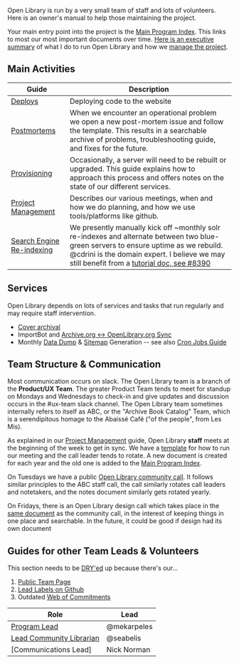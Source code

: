 Open Library is run by a very small team of staff and lots of volunteers. Here is an owner's manual to help those maintaining the project.

Your main entry point into the project is the [Main Program Index](https://docs.google.com/document/d/1KJr3A81Gew7nfuyo9PnCLCjNBDs5c7iR4loOGm1Pafs/edit#heading=h.2pqg6f58xqb3). This links to most our most important documents over time. [Here is an executive summary](https://docs.google.com/document/d/1frjwLxsa3J_ZyU8p0glUwLI_K8OL6yF9xRkyylbwktw/edit#heading=h.ff2pas7bc7ye) of what I do to run Open Library and how we [manage the project](https://github.com/internetarchive/openlibrary/wiki/HOWTO:-Open-Library-Project-Management).

## Main Activities

| Guide | Description |
|-------|-------------|
| [Deploys](https://github.com/internetarchive/openlibrary/wiki/Deployment-Guide) | Deploying code to the website |
| [Postmortems](https://github.com/internetarchive/openlibrary/issues?q=is%3Aissue+label%3A%22Type%3A+Post-Mortem%22) | When we encounter an operational problem we open a new post-mortem issue and follow the template. This results in a searchable archive of problems, troubleshooting guide, and fixes for the future. |
| [Provisioning](https://github.com/internetarchive/openlibrary/wiki/Production-Service-Architecture) | Occasionally, a server will need to be rebuilt or upgraded. This guide explains how to approach this process and offers notes on the state of our different services. |
| [Project Management](https://github.com/internetarchive/openlibrary/wiki/HOWTO:-Open-Library-Project-Management) | Describes our various meetings, when and how we do planning, and how we use tools/platforms like github. | 
| [Search Engine Re-indexing](https://github.com/internetarchive/openlibrary/wiki/Solr) | We presently manually kick off ~monthly solr re-indexes and alternate between two blue-green servers to ensure uptime as we rebuild. @cdrini is the domain expert. I believe we may still benefit from a [tutorial doc, see #8390](https://github.com/internetarchive/openlibrary/issues/8390) |

## Services

Open Library depends on lots of services and tasks that run regularly and may require staff intervention.

* [Cover archival](https://github.com/internetarchive/openlibrary/blob/master/openlibrary/coverstore/README.md)
* ImportBot and [Archive.org ↔ OpenLibrary.org Sync](https://github.com/internetarchive/openlibrary/wiki/archive.org-%E2%86%94-Open-Library-synchronisation)
* Monthly [Data Dump](https://github.com/internetarchive/openlibrary/wiki/Generating-Data-Dumps) & [Sitemap](https://github.com/internetarchive/openlibrary/wiki/Sitemap-Generation) Generation -- see also [Cron Jobs Guide](Cron-Jobs) 

## Team Structure & Communication

Most communication occurs on slack. The Open Library team is a branch of the **Product/UX Team**. The greater Product Team tends to meet for standup on Mondays and Wednesdays to check-in and give updates and discussion occurs in the #ux-team slack channel. The Open Library team sometimes internally refers to itself as ABC, or the "Archive Book Catalog" Team, which is a serendipitous homage to the Abaissé Café ("of the people", from Les Mis).

As explained in our [Project Management](https://github.com/internetarchive/openlibrary/wiki/HOWTO:-Open-Library-Project-Management) guide, Open Library **staff** meets at the beginning of the week to get in sync. We have a [template](https://docs.google.com/document/d/1sjcXxqLvchsf7v1B190q1YoJx3fDuikemUBp_aHG7Ls/edit) for how to run our meeting and the call leader tends to rotate. A new document is created for each year and the old one is added to the [Main Program Index](https://docs.google.com/document/d/1KJr3A81Gew7nfuyo9PnCLCjNBDs5c7iR4loOGm1Pafs/edit#heading=h.2pqg6f58xqb3).  

On Tuesdays we have a public [Open Library community call](https://docs.google.com/document/d/1joLJzuY3YM1g6nZZSaqqM35DC_CVLbiOG9vhj21UKmw/edit). It follows similar principles to the ABC staff call, the call similarly rotates call leaders and notetakers, and the notes document similarly gets rotated yearly.

On Fridays, there is an Open Library design call which takes place in the [same document](https://docs.google.com/document/d/1joLJzuY3YM1g6nZZSaqqM35DC_CVLbiOG9vhj21UKmw/edit) as the community call, in the interest of keeping things in one place and searchable. In the future, it could be good if design had its own document

## Guides for other Team Leads & Volunteers

This section needs to be [DRY'ed](https://en.wikipedia.org/wiki/Don%27t_repeat_yourself) up because there's our...
1. [Public Team Page](https://openlibrary.org/about/team)
2. [Lead Labels on Github](https://github.com/internetarchive/openlibrary/labels?q=Lead%3A) 
3. Outdated [Web of Commitments](https://docs.google.com/spreadsheets/d/1naTQgj_oLrJBUiqQNpa738Z2bQ4IqCCKs7KU1j8Pq4U/edit#gid=0)

| Role | Lead |
|------|------|
| [Program Lead](https://docs.google.com/document/d/1frjwLxsa3J_ZyU8p0glUwLI_K8OL6yF9xRkyylbwktw/edit) | @mekarpeles |
| [Lead Community Librarian](https://github.com/internetarchive/openlibrary/wiki/Lead:-Community-Librarian) | @seabelis |
| [Communications Lead] | Nick Norman | 